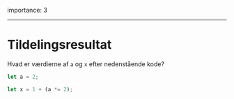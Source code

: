 importance: 3

---

# Tildelingsresultat

Hvad er værdierne af `a` og `x` efter nedenstående kode?

```js
let a = 2;

let x = 1 + (a *= 2);
```

